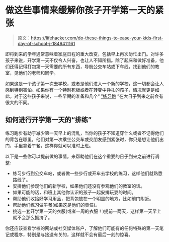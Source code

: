# 做这些事情来缓解你孩子开学第一天的紧张

> 原文：<https://lifehacker.com/do-these-things-to-ease-your-kids-first-day-of-school-j-1849411161>

即将到来的学年通常意味着家庭日程的重大改变，包括早上再次匆忙出门。对许多孩子来说，开学第一天不仅令人兴奋，也让人不知所措。除了起床和做好准备，他们还得记得打包第一天需要的所有东西，导航公交车站或下车线，找到他们的教室，见他们的老师和同学。



如果这是一个孩子第一次去学校，或者是他们进入一个新的学校，这一切都会让人感到特别害怕。如果你有一个特别死板或者在转变中挣扎的孩子，情况就更是如此。对于这些孩子来说，一些早期的准备和几个“ [”练习跑](https://www.educationcorner.com/adjusting-to-a-new-school.html) ”在大日子到来之前会有很大的不同。

## 如何进行开学第一天的“排练”

练习跑步有助于减少第一天早上的混乱，当你的孩子不知道穿什么或者不记得他们的背包在哪里，他们对第一次乘坐公交车或交朋友感到紧张时，你只是想让他们出门，手里拿着午餐，这样你就可以准时上班。

以下是一些你可以提前做的事情，来帮助他们在这个重要的日子到来之前进行调整:

*   练习步行到公交车站，或者做一些步行或开车去学校的练习，这样他们就熟悉路线了。
*   安排他们参观他们的新学校，如果他们还没有参观他们的教室的话。
*   如果可能的话，和班上其他你认识的孩子一起安排玩耍的时间。
*   帮助他们收拾好学习用品，把背包放在一个明显的地方，比如前门附近。
*   帮助他们练习做午餐(如果这是他们的责任)。
*   挑选一套开学第一天的衣服(或者一周的衣服！)提前一两天，这样第一天早上就不会那么拥挤了。

你还应该查看学校的网站或社交媒体账户，了解他们可能有的任何特殊的第一天笔记或程序，特别是与接送有关的，这样就不会有最后一刻的惊喜。